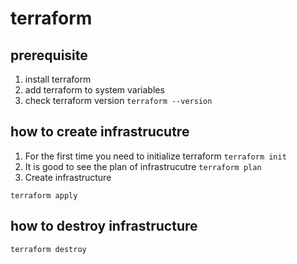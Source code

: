 # terraform

## prerequisite
1. install terraform 
2. add terraform to system variables
3. check terraform version `terraform --version`

## how to create infrastrucutre
1. For the first time you need to initialize terraform `terraform init`
2. It is good to see the plan of infrastrucutre `terraform plan`
3. Create infrastructure
```shell
terraform apply
```

## how to destroy infrastructure
```shell
terraform destroy
```
